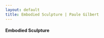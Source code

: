```yaml
---
layout: default
title: Embodied Sculpture | Paule Gilbert
---
```

<h4>Embodied Sculpture</h4>
<div class="photo-main" style="background: url(main.jpg)"></div>
<p class="photo-credit"></p>
<p class="work-description"></p>